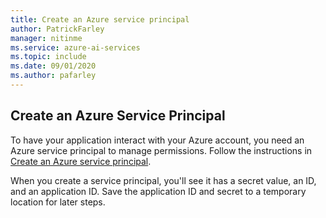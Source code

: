 ```yaml
---
title: Create an Azure service principal
author: PatrickFarley
manager: nitinme
ms.service: azure-ai-services
ms.topic: include
ms.date: 09/01/2020
ms.author: pafarley
---
```


## Create an Azure Service Principal

To have your application interact with your Azure account, you need an Azure service principal to manage permissions. Follow the instructions in [Create an Azure service principal](/powershell/azure/create-azure-service-principal-azureps).

When you create a service principal, you'll see it has a secret value, an ID, and an application ID. Save the application ID and secret to a temporary location for later steps.
